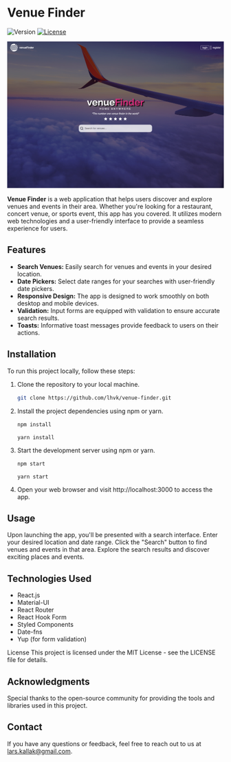 # Venue Finder

![Version](https://img.shields.io/badge/version-0.1.0-blue.svg)
[![License](https://img.shields.io/badge/license-MIT-green.svg)](LICENSE)

![Project Image](/src/assets/venue-finder-landingpage.png)

**Venue Finder** is a web application that helps users discover and explore venues and events in their area. Whether you're looking for a restaurant, concert venue, or sports event, this app has you covered. It utilizes modern web technologies and a user-friendly interface to provide a seamless experience for users.

## Features

- **Search Venues:** Easily search for venues and events in your desired location.
- **Date Pickers:** Select date ranges for your searches with user-friendly date pickers.
- **Responsive Design:** The app is designed to work smoothly on both desktop and mobile devices.
- **Validation:** Input forms are equipped with validation to ensure accurate search results.
- **Toasts:** Informative toast messages provide feedback to users on their actions.

## Installation

To run this project locally, follow these steps:

1. Clone the repository to your local machine.

   ```bash
   git clone https://github.com/lhvk/venue-finder.git
   ```

2. Install the project dependencies using npm or yarn.

   ```
   npm install
   ```

   ```
   yarn install
   ```

3. Start the development server using npm or yarn.

   ```
   npm start
   ```

   ```
   yarn start
   ```

4. Open your web browser and visit http://localhost:3000 to access the app.

## Usage

Upon launching the app, you'll be presented with a search interface.
Enter your desired location and date range.
Click the "Search" button to find venues and events in that area.
Explore the search results and discover exciting places and events.

## Technologies Used

- React.js
- Material-UI
- React Router
- React Hook Form
- Styled Components
- Date-fns
- Yup (for form validation)

License
This project is licensed under the MIT License - see the LICENSE file for details.

## Acknowledgments

Special thanks to the open-source community for providing the tools and libraries used in this project.

## Contact

If you have any questions or feedback, feel free to reach out to us at lars.kallak@gmail.com.
